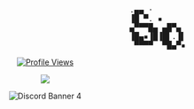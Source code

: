 <pre>
                                                .▄▄ ·       ▄▄▄  ▄▄▄        ▄▄▌ ▐ ▄▌
                                                ▐█ ▀. ▪     ▀▄ █·▀▄ █·▪     ██· █▌▐█
                                                ▄▀▀▀█▄ ▄█▀▄ ▐▀▀▄ ▐▀▀▄  ▄█▀▄ ██▪▐█▐▐▌
                                                ▐█▄▪▐█▐█▌.▐▌▐█•█▌▐█•█▌▐█▌.▐▌▐█▌██▐█▌
                                                 ▀▀▀▀  ▀█▄▀▪.▀  ▀.▀  ▀ ▀█▄▀▪ ▀▀▀▀ ▀▪
</pre>
<a href="https://github.com/sosaghostie">

  <p align="center">
    <img src="https://komarev.com/ghpvc/?username=sosaghostie&color=blueviolet" alt="Profile Views">
  </p>
</a>
<p align="center">  
<img src="https://cdn.discordapp.com/banners/774842100336295946/a_d62b080f41a9a44f47e0f37effe6541b.gif?size=2048">
</p>
<p align="center">
  <img src="https://discord.c99.nl/widget/theme-3/774842100336295946.png" alt="Discord Banner 4"/>
</p>
